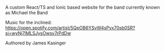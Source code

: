 A custom React/TS and Ionic based website for the band currently known as Michael the Band

Music for the inclined:
https://open.spotify.com/artist/5QpOB6YSvW4sPyx70sb0SR?si=wyNj7lMLSJysOwsv7rPdDw

Authored by James Kasinger
